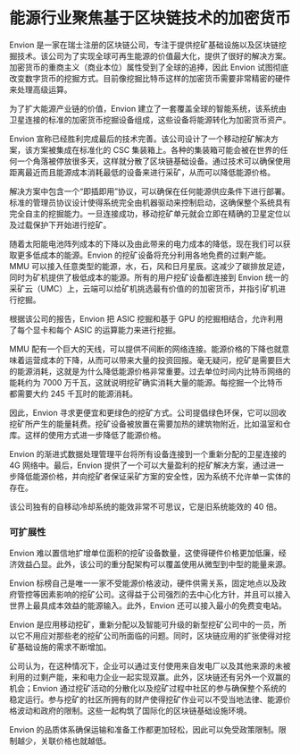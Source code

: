 # 能源行业聚焦基于区块链技术的加密货币

Envion 是一家在瑞士注册的区块链公司，专注于提供挖矿基础设施以及区块链挖掘技术。该公司为了实现全球可再生能源的价值最大化，提供了很好的解决方案。加密货币的重商主义（商业本位）属性受到了全球的追捧，因此 Envion 试图彻底改变数字货币的挖掘方式。目前像挖掘比特币这样的加密货币需要非常精密的硬件来处理高级运算。

为了扩大能源产业链的价值，Envion 建立了一套覆盖全球的智能系统，该系统由卫星连接的标准的加密货币挖掘设备组成，这些设备将能源转化为加密货币资产。

Envion 宣称已经胜利完成最后的技术完善。该公司设计了一个移动挖矿解决方案，该方案被集成在标准化的 CSC 集装箱上。各种的集装箱可能会被在世界的任何一个角落被停放很多天，这样就分散了区块链基础设备。通过技术可以确保使用距离最近而且能源成本消耗最低的设备来进行采矿，从而可以降低能源价格。

解决方案中包含一个“即插即用”协议，可以确保在任何能源供应条件下进行部署。标准的管理员协议设计使得系统完全由机器驱动来控制启动，这确保整个系统具有完全自主的挖掘能力。一旦连接成功，移动挖矿单元就会立即在精确的卫星定位以及过载保护下开始进行挖矿。

随着太阳能电池阵列成本的下降以及由此带来的电力成本的降低，现在我们可以获取更多低成本的能源。Envion 的挖矿设备将充分利用各地免费的过剩产能。MMU 可以接入任意类型的能源，水，石，风和日月星辰。这减少了碳排放足迹，同时为矿机提供了极低成本的能源。所有的用户挖矿设备都连接到 Envion 统一的采矿云（UMC）上，云端可以给矿机挑选最有价值的的加密货币，并指引矿机进行挖掘。

根据该公司的报告，Envion 把 ASIC 挖掘和基于 GPU 的挖掘相结合，允许利用了每个显卡和每个 ASIC 的运算能力来进行挖掘。

MMU 配有一个巨大的天线，可以提供不间断的网络连接。能源价格的下降也就意味着运营成本的下降，从而可以带来大量的投资回报。毫无疑问，挖矿是需要巨大的能源消耗，这就是为什么降低能源价格非常重要。过去单位时间内比特币网络的能耗约为 7000 万千瓦，这就说明挖矿确实消耗大量的能源。每挖掘一个比特币都需要大约 245 千瓦时的能源消耗。

因此，Envion 寻求更便宜和更绿色的挖矿方式。公司提倡绿色环保，它可以回收挖矿所产生的能量耗费。挖矿设备被放置在需要加热的建筑物附近，比如温室和仓库。这样的使用方式进一步降低了能源价格。

Envion 的渐进式数据处理管理平台将所有设备连接到一个重新分配的卫星连接的 4G 网络中。最后，Envion 提供了一个可以大量盈利的挖矿解决方案，通过进一步降低能源价格，并向挖矿者保证采矿方案的安全性，因为系统不允许单一实体的存在。

该公司独有的自移动冷却系统的能效非常不可思议，它是旧系统能效的 40 倍。

### 可扩展性

Envion 难以置信地扩增单位面积的挖矿设备数量，这使得硬件价格更加低廉，经济效益凸显。此外，该公司的重分配架构可以覆盖使用从微型到中型的能量来源。

Envion 标榜自己是唯一一家不受能源价格波动，硬件供需关系，固定地点以及政府管控等因素影响的挖矿公司。这得益于公司强烈的去中心化方针，并且可以接入世界上最具成本效益的能源输入。此外，Envion 还可以接入最小的免费变电站。

Envion 是应用移动挖矿，重新分配以及智能可升级的新型挖矿公司中的一员，所以它不用应对那些老的挖矿公司所面临的问题。同时，区块链应用的扩张使得对挖矿基础设施的需求不断增加。

公司认为，在这种情况下，企业可以通过支付使用来自发电厂以及其他来源的未被利用的过剩产能，来和电力企业一起实现双赢。此外，区块链还有另外一个双赢的机会；Envion 通过挖矿活动的分散化以及挖矿过程中社区的参与确保整个系统的稳定运行。参与挖矿的社区所拥有的财产使得挖矿作业可以不受当地法律、能源价格波动和政府的限制。这些一起构筑了国际化的区块链基础设施环境。

Envion 的品质体系确保运输和准备工作都更加轻松，因此可以免受政策限制。限制越少，关联价格也就越低。

